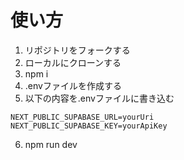 # 使い方
1. リポジトリをフォークする
2. ローカルにクローンする
3. npm i 
4. .envファイルを作成する
5. 以下の内容を.envファイルに書き込む
```
NEXT_PUBLIC_SUPABASE_URL=yourUri
NEXT_PUBLIC_SUPABASE_KEY=yourApiKey
```
6. npm run dev
